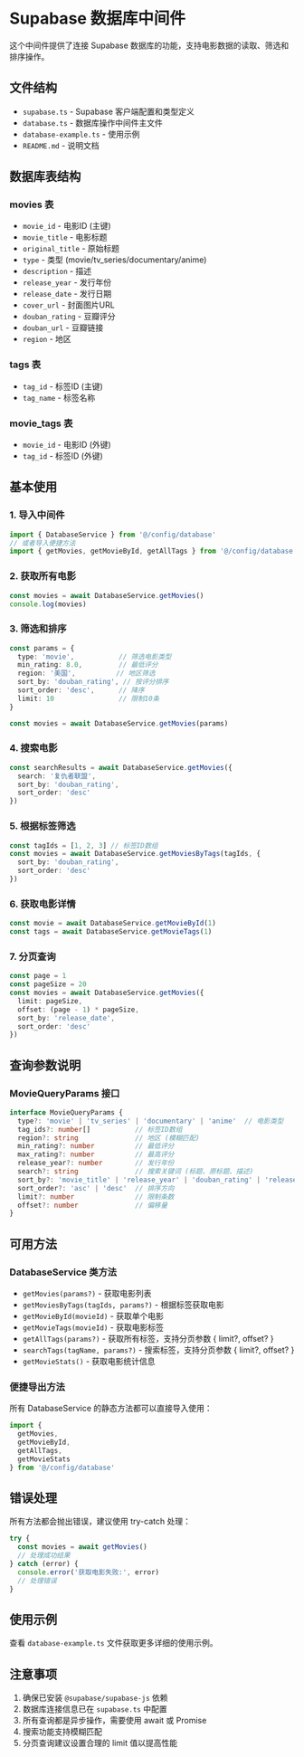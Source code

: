 # Supabase 数据库中间件

这个中间件提供了连接 Supabase 数据库的功能，支持电影数据的读取、筛选和排序操作。

## 文件结构

- `supabase.ts` - Supabase 客户端配置和类型定义
- `database.ts` - 数据库操作中间件主文件
- `database-example.ts` - 使用示例
- `README.md` - 说明文档

## 数据库表结构

### movies 表
- `movie_id` - 电影ID (主键)
- `movie_title` - 电影标题
- `original_title` - 原始标题
- `type` - 类型 (movie/tv_series/documentary/anime)
- `description` - 描述
- `release_year` - 发行年份
- `release_date` - 发行日期
- `cover_url` - 封面图片URL
- `douban_rating` - 豆瓣评分
- `douban_url` - 豆瓣链接
- `region` - 地区

### tags 表
- `tag_id` - 标签ID (主键)
- `tag_name` - 标签名称

### movie_tags 表
- `movie_id` - 电影ID (外键)
- `tag_id` - 标签ID (外键)

## 基本使用

### 1. 导入中间件

```typescript
import { DatabaseService } from '@/config/database'
// 或者导入便捷方法
import { getMovies, getMovieById, getAllTags } from '@/config/database'
```

### 2. 获取所有电影

```typescript
const movies = await DatabaseService.getMovies()
console.log(movies)
```

### 3. 筛选和排序

```typescript
const params = {
  type: 'movie',           // 筛选电影类型
  min_rating: 8.0,         // 最低评分
  region: '美国',          // 地区筛选
  sort_by: 'douban_rating', // 按评分排序
  sort_order: 'desc',      // 降序
  limit: 10                // 限制10条
}

const movies = await DatabaseService.getMovies(params)
```

### 4. 搜索电影

```typescript
const searchResults = await DatabaseService.getMovies({
  search: '复仇者联盟',
  sort_by: 'douban_rating',
  sort_order: 'desc'
})
```

### 5. 根据标签筛选

```typescript
const tagIds = [1, 2, 3] // 标签ID数组
const movies = await DatabaseService.getMoviesByTags(tagIds, {
  sort_by: 'douban_rating',
  sort_order: 'desc'
})
```

### 6. 获取电影详情

```typescript
const movie = await DatabaseService.getMovieById(1)
const tags = await DatabaseService.getMovieTags(1)
```

### 7. 分页查询

```typescript
const page = 1
const pageSize = 20
const movies = await DatabaseService.getMovies({
  limit: pageSize,
  offset: (page - 1) * pageSize,
  sort_by: 'release_date',
  sort_order: 'desc'
})
```

## 查询参数说明

### MovieQueryParams 接口

```typescript
interface MovieQueryParams {
  type?: 'movie' | 'tv_series' | 'documentary' | 'anime'  // 电影类型
  tag_ids?: number[]           // 标签ID数组
  region?: string              // 地区 (模糊匹配)
  min_rating?: number          // 最低评分
  max_rating?: number          // 最高评分
  release_year?: number        // 发行年份
  search?: string              // 搜索关键词 (标题、原标题、描述)
  sort_by?: 'movie_title' | 'release_year' | 'douban_rating' | 'release_date'  // 排序字段
  sort_order?: 'asc' | 'desc'  // 排序方向
  limit?: number               // 限制条数
  offset?: number              // 偏移量
}
```

## 可用方法

### DatabaseService 类方法

- `getMovies(params?)` - 获取电影列表
- `getMoviesByTags(tagIds, params?)` - 根据标签获取电影
- `getMovieById(movieId)` - 获取单个电影
- `getMovieTags(movieId)` - 获取电影标签
- `getAllTags(params?)` - 获取所有标签，支持分页参数 { limit?, offset? }
- `searchTags(tagName, params?)` - 搜索标签，支持分页参数 { limit?, offset? }
- `getMovieStats()` - 获取电影统计信息

### 便捷导出方法

所有 DatabaseService 的静态方法都可以直接导入使用：

```typescript
import { 
  getMovies, 
  getMovieById, 
  getAllTags, 
  getMovieStats 
} from '@/config/database'
```

## 错误处理

所有方法都会抛出错误，建议使用 try-catch 处理：

```typescript
try {
  const movies = await getMovies()
  // 处理成功结果
} catch (error) {
  console.error('获取电影失败:', error)
  // 处理错误
}
```

## 使用示例

查看 `database-example.ts` 文件获取更多详细的使用示例。

## 注意事项

1. 确保已安装 `@supabase/supabase-js` 依赖
2. 数据库连接信息已在 `supabase.ts` 中配置
3. 所有查询都是异步操作，需要使用 await 或 Promise
4. 搜索功能支持模糊匹配
5. 分页查询建议设置合理的 limit 值以提高性能